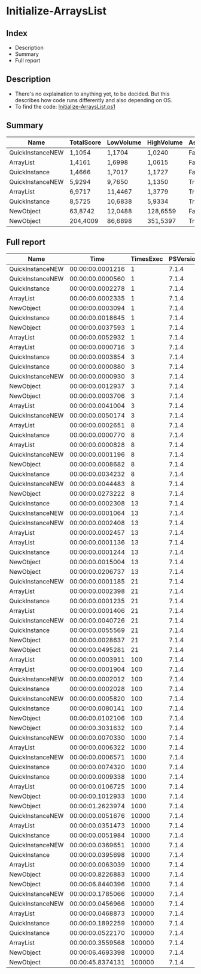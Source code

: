 # Initialize-ArraysList

## Index

- Description
- Summary
- Full report

## Description

- There's no explaination to anything yet, to be decided. But this describes how code runs differently and also depending on OS.
- To find the code: [Initialize-ArraysList.ps1](/PerformanceTests/Initialize-ArraysList.ps1 )

## Summary

|Name|TotalScore|LowVolume|HighVolume|Assert|OS|
|---|---|---|---|---|---|
|QuickInstanceNEW|1,1054|1,1704|1,0240|False|Win|
|ArrayList|1,4161|1,6998|1,0615|False|Win|
|QuickInstance|1,4666|1,7017|1,1727|False|Win|
|QuickInstanceNEW|5,9294|9,7650|1,1350|True|Mac|
|ArrayList|6,9717|11,4467|1,3779|True|Mac|
|QuickInstance|8,5725|10,6838|5,9334|True|Mac|
|NewObject|63,8742|12,0488|128,6559|False|Win|
|NewObject|204,4009|86,6898|351,5397|True|Mac|

## Full report

|Name|Time|TimesExec|PSVersion|CLR|WorkSet|Total|Assert|Max|Min|Samples|Score|OS|
|---|---|---|---|---|---|---|---|---|---|---|---|---|
|QuickInstanceNEW|00:00:00.0001216|1|7.1.4|CoreCLR|4096|00:00:00.0012163|True|00:00:00.0007082|00:00:00.0000440|10|1|Mac|
|QuickInstanceNEW|00:00:00.0000560|1|7.1.4|CoreCLR|0|00:00:00.0005600|False|00:00:00.0004093|00:00:00.0000128|10|1|Win|
|QuickInstance|00:00:00.0002278|1|7.1.4|CoreCLR|8192|00:00:00.0022784|False|00:00:00.0020275|00:00:00.0000157|10|4,067857142857143|Win|
|ArrayList|00:00:00.0002335|1|7.1.4|CoreCLR|311296|00:00:00.0023352|False|00:00:00.0021893|00:00:00.0000111|10|4,169642857142857|Win|
|NewObject|00:00:00.0003094|1|7.1.4|CoreCLR|24576|00:00:00.0030938|False|00:00:00.0020416|00:00:00.0000977|10|5,525|Win|
|QuickInstance|00:00:00.0018645|1|7.1.4|CoreCLR|4096|00:00:00.0186451|True|00:00:00.0179237|00:00:00.0000660|10|15,333059210526315|Mac|
|NewObject|00:00:00.0037593|1|7.1.4|CoreCLR|61440|00:00:00.0375931|True|00:00:00.0304659|00:00:00.0003612|10|30,91529605263158|Mac|
|ArrayList|00:00:00.0052932|1|7.1.4|CoreCLR|446464|00:00:00.0529320|True|00:00:00.0523036|00:00:00.0000597|10|43,5296052631579|Mac|
|ArrayList|00:00:00.0000716|3|7.1.4|CoreCLR|4096|00:00:00.0007161|False|00:00:00.0003633|00:00:00.0000172|10|1|Win|
|QuickInstance|00:00:00.0003854|3|7.1.4|CoreCLR|36864|00:00:00.0038538|True|00:00:00.0025415|00:00:00.0000926|10|1|Mac|
|QuickInstance|00:00:00.0000880|3|7.1.4|CoreCLR|4096|00:00:00.0008797|False|00:00:00.0005941|00:00:00.0000243|10|1,229050279329609|Win|
|QuickInstanceNEW|00:00:00.0000930|3|7.1.4|CoreCLR|0|00:00:00.0009303|False|00:00:00.0005154|00:00:00.0000271|10|1,2988826815642458|Win|
|NewObject|00:00:00.0012937|3|7.1.4|CoreCLR|131072|00:00:00.0129373|True|00:00:00.0027318|00:00:00.0008599|10|3,356772184743124|Mac|
|NewObject|00:00:00.0003706|3|7.1.4|CoreCLR|0|00:00:00.0037062|False|00:00:00.0006977|00:00:00.0002291|10|5,175977653631285|Win|
|ArrayList|00:00:00.0041004|3|7.1.4|CoreCLR|12288|00:00:00.0410044|True|00:00:00.0388720|00:00:00.0000745|10|10,639335755059678|Mac|
|QuickInstanceNEW|00:00:00.0050174|3|7.1.4|CoreCLR|24576|00:00:00.0501745|True|00:00:00.0490671|00:00:00.0000796|10|13,01868188894655|Mac|
|ArrayList|00:00:00.0002651|8|7.1.4|CoreCLR|20480|00:00:00.0026511|True|00:00:00.0011331|00:00:00.0000963|10|1|Mac|
|QuickInstance|00:00:00.0000770|8|7.1.4|CoreCLR|0|00:00:00.0007695|False|00:00:00.0004664|00:00:00.0000304|10|1|Win|
|ArrayList|00:00:00.0000828|8|7.1.4|CoreCLR|0|00:00:00.0008282|False|00:00:00.0004968|00:00:00.0000312|10|1,0753246753246752|Win|
|QuickInstanceNEW|00:00:00.0001196|8|7.1.4|CoreCLR|4096|00:00:00.0011956|False|00:00:00.0007450|00:00:00.0000414|10|1,5532467532467533|Win|
|NewObject|00:00:00.0008682|8|7.1.4|CoreCLR|4096|00:00:00.0086818|False|00:00:00.0015928|00:00:00.0006840|10|11,275324675324676|Win|
|QuickInstance|00:00:00.0034232|8|7.1.4|CoreCLR|24576|00:00:00.0342320|True|00:00:00.0303141|00:00:00.0001199|10|12,91286307053942|Mac|
|QuickInstanceNEW|00:00:00.0044483|8|7.1.4|CoreCLR|20480|00:00:00.0444828|True|00:00:00.0433629|00:00:00.0001053|10|16,779705771407016|Mac|
|NewObject|00:00:00.0273222|8|7.1.4|CoreCLR|110592|00:00:00.2732219|True|00:00:00.0700469|00:00:00.0020709|10|103,06374952847982|Mac|
|QuickInstance|00:00:00.0002308|13|7.1.4|CoreCLR|0|00:00:00.0023080|True|00:00:00.0010955|00:00:00.0001002|10|1|Mac|
|QuickInstanceNEW|00:00:00.0001064|13|7.1.4|CoreCLR|0|00:00:00.0010641|False|00:00:00.0006408|00:00:00.0000385|10|1|Win|
|QuickInstanceNEW|00:00:00.0002408|13|7.1.4|CoreCLR|12288|00:00:00.0024082|True|00:00:00.0011686|00:00:00.0001093|10|1,0433275563258233|Mac|
|ArrayList|00:00:00.0002457|13|7.1.4|CoreCLR|0|00:00:00.0024571|True|00:00:00.0012192|00:00:00.0001211|10|1,0645580589254766|Mac|
|ArrayList|00:00:00.0001136|13|7.1.4|CoreCLR|0|00:00:00.0011361|False|00:00:00.0006464|00:00:00.0000463|10|1,0676691729323309|Win|
|QuickInstance|00:00:00.0001244|13|7.1.4|CoreCLR|0|00:00:00.0012439|False|00:00:00.0007372|00:00:00.0000514|10|1,169172932330827|Win|
|NewObject|00:00:00.0015004|13|7.1.4|CoreCLR|4096|00:00:00.0150037|False|00:00:00.0023073|00:00:00.0013322|10|14,101503759398497|Win|
|NewObject|00:00:00.0206737|13|7.1.4|CoreCLR|90112|00:00:00.2067368|True|00:00:00.0653694|00:00:00.0027523|10|89,57409012131716|Mac|
|QuickInstanceNEW|00:00:00.0001185|21|7.1.4|CoreCLR|28672|00:00:00.0011854|False|00:00:00.0007826|00:00:00.0000395|10|1|Win|
|ArrayList|00:00:00.0002398|21|7.1.4|CoreCLR|28672|00:00:00.0023982|True|00:00:00.0009464|00:00:00.0001209|10|1|Mac|
|QuickInstance|00:00:00.0001235|21|7.1.4|CoreCLR|147456|00:00:00.0012350|False|00:00:00.0006954|00:00:00.0000490|10|1,0421940928270041|Win|
|ArrayList|00:00:00.0001406|21|7.1.4|CoreCLR|4096|00:00:00.0014056|False|00:00:00.0008131|00:00:00.0000497|10|1,1864978902953587|Win|
|QuickInstanceNEW|00:00:00.0040726|21|7.1.4|CoreCLR|32768|00:00:00.0407258|True|00:00:00.0386438|00:00:00.0001100|10|16,983319432860718|Mac|
|QuickInstance|00:00:00.0055569|21|7.1.4|CoreCLR|28672|00:00:00.0555688|True|00:00:00.0535066|00:00:00.0000784|10|23,173060884070058|Mac|
|NewObject|00:00:00.0028637|21|7.1.4|CoreCLR|344064|00:00:00.0286369|False|00:00:00.0041605|00:00:00.0022133|10|24,166244725738398|Win|
|NewObject|00:00:00.0495281|21|7.1.4|CoreCLR|344064|00:00:00.4952808|True|00:00:00.1099199|00:00:00.0061350|10|206,53919933277732|Mac|
|ArrayList|00:00:00.0003911|100|7.1.4|CoreCLR|69632|00:00:00.0039108|True|00:00:00.0012347|00:00:00.0001929|10|1|Mac|
|ArrayList|00:00:00.0001904|100|7.1.4|CoreCLR|4096|00:00:00.0019035|False|00:00:00.0007334|00:00:00.0000693|10|1|Win|
|QuickInstanceNEW|00:00:00.0002012|100|7.1.4|CoreCLR|4096|00:00:00.0020125|False|00:00:00.0008163|00:00:00.0000442|10|1,0567226890756303|Win|
|QuickInstance|00:00:00.0002028|100|7.1.4|CoreCLR|0|00:00:00.0020284|False|00:00:00.0007430|00:00:00.0000882|10|1,065126050420168|Win|
|QuickInstanceNEW|00:00:00.0005820|100|7.1.4|CoreCLR|12288|00:00:00.0058203|True|00:00:00.0027685|00:00:00.0001646|10|1,488110457683457|Mac|
|QuickInstance|00:00:00.0080141|100|7.1.4|CoreCLR|69632|00:00:00.0801407|True|00:00:00.0768979|00:00:00.0002163|10|20,49117872666837|Mac|
|NewObject|00:00:00.0102106|100|7.1.4|CoreCLR|1601536|00:00:00.1021060|False|00:00:00.0180613|00:00:00.0081157|10|53,627100840336134|Win|
|NewObject|00:00:00.3031632|100|7.1.4|CoreCLR|-2473984|00:00:03.0316315|True|00:00:00.7685438|00:00:00.1596662|10|775,1552032728202|Mac|
|QuickInstanceNEW|00:00:00.0070330|1000|7.1.4|CoreCLR|0|00:00:00.0703295|True|00:00:00.0593907|00:00:00.0011678|10|1|Mac|
|ArrayList|00:00:00.0006322|1000|7.1.4|CoreCLR|589824|00:00:00.0063216|False|00:00:00.0015502|00:00:00.0004788|10|1|Win|
|QuickInstanceNEW|00:00:00.0006571|1000|7.1.4|CoreCLR|4096|00:00:00.0065712|False|00:00:00.0017161|00:00:00.0004916|10|1,0393862701676684|Win|
|QuickInstance|00:00:00.0074320|1000|7.1.4|CoreCLR|16384|00:00:00.0743197|True|00:00:00.0236337|00:00:00.0013826|10|1,0567325465661879|Mac|
|QuickInstance|00:00:00.0009338|1000|7.1.4|CoreCLR|8192|00:00:00.0093385|False|00:00:00.0020566|00:00:00.0006533|10|1,4770642201834863|Win|
|ArrayList|00:00:00.0106725|1000|7.1.4|CoreCLR|65536|00:00:00.1067254|True|00:00:00.0489826|00:00:00.0011932|10|1,5174889805204037|Mac|
|NewObject|00:00:00.1012933|1000|7.1.4|CoreCLR|249856|00:00:01.0129326|False|00:00:00.1178352|00:00:00.0897345|10|160,22350521986712|Win|
|NewObject|00:00:01.2623974|1000|7.1.4|CoreCLR|57344|00:00:12.6239740|True|00:00:02.1348875|00:00:00.5893904|10|179,49628892364566|Mac|
|QuickInstanceNEW|00:00:00.0051676|10000|7.1.4|CoreCLR|-36864|00:00:00.0516756|False|00:00:00.0062245|00:00:00.0031779|10|1|Win|
|ArrayList|00:00:00.0351473|10000|7.1.4|CoreCLR|630784|00:00:00.3514731|True|00:00:00.0462823|00:00:00.0232287|10|1|Mac|
|QuickInstance|00:00:00.0051984|10000|7.1.4|CoreCLR|-561152|00:00:00.0519845|False|00:00:00.0074490|00:00:00.0034617|10|1,0059602136388266|Win|
|QuickInstanceNEW|00:00:00.0369651|10000|7.1.4|CoreCLR|-61440|00:00:00.3696506|True|00:00:00.0503382|00:00:00.0277370|10|1,0517194777408223|Mac|
|QuickInstance|00:00:00.0395698|10000|7.1.4|CoreCLR|0|00:00:00.3956979|True|00:00:00.0500903|00:00:00.0256113|10|1,1258275884634097|Mac|
|ArrayList|00:00:00.0063039|10000|7.1.4|CoreCLR|-94208|00:00:00.0630391|False|00:00:00.0077845|00:00:00.0053027|10|1,219889310318136|Win|
|NewObject|00:00:00.8226883|10000|7.1.4|CoreCLR|2215936|00:00:08.2268829|False|00:00:00.9727100|00:00:00.7695089|10|159,20123461568232|Win|
|NewObject|00:00:06.8440396|10000|7.1.4|CoreCLR|4509696|00:01:08.4403964|True|00:00:09.0069956|00:00:06.1148827|10|194,7244767023356|Mac|
|QuickInstanceNEW|00:00:00.1785066|100000|7.1.4|CoreCLR|491520|00:00:01.7850665|True|00:00:00.2115148|00:00:00.1613657|10|1|Mac|
|QuickInstanceNEW|00:00:00.0456966|100000|7.1.4|CoreCLR|1343488|00:00:00.4569655|False|00:00:00.0537764|00:00:00.0343049|10|1|Win|
|ArrayList|00:00:00.0468873|100000|7.1.4|CoreCLR|13152256|00:00:00.4688727|False|00:00:00.0533581|00:00:00.0390893|10|1,026056643163824|Win|
|QuickInstance|00:00:00.1892259|100000|7.1.4|CoreCLR|503808|00:00:01.8922593|True|00:00:00.2021726|00:00:00.1810446|10|1,0600498805086198|Mac|
|QuickInstance|00:00:00.0522170|100000|7.1.4|CoreCLR|790528|00:00:00.5221705|False|00:00:00.0607695|00:00:00.0404389|10|1,1426889527886102|Win|
|ArrayList|00:00:00.3559568|100000|7.1.4|CoreCLR|9072640|00:00:03.5595677|True|00:00:00.4271419|00:00:00.3159372|10|1,9940820115334672|Mac|
|NewObject|00:00:06.4693398|100000|7.1.4|CoreCLR|-7450624|00:01:04.6933975|False|00:00:07.4484086|00:00:05.7621821|10|141,57157862948227|Win|
|NewObject|00:00:45.8374131|100000|7.1.4|CoreCLR|-18403328|00:07:38.3741309|True|00:00:50.8543606|00:00:36.6223194|10|256,78273576439193|Mac|
